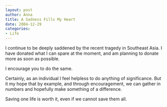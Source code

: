 ```yaml
--- 
layout: post
author: Anna
title: A Sadness Fills My Heart
date: 2004-12-29
categories: 
- Life
---
```


I continue to be deeply saddened by the recent tragedy in Southeast Asia. I have donated what I can spare at the moment, and am planning to donate more as soon as possible.

I encourage you to do the same.

Certainly, as an individual I feel helpless to do anything of significance. But it my hope that by example, and through encouragement, we can gather in numbers and hopefully make something of a difference.

Saving one life is worth it, even if we cannot save them all.
